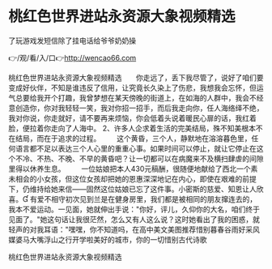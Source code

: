 # 桃红色世界进站永资源大象视频精选
了玩游戏发短信除了挂电话给爷爷奶奶操

👉/观/看/入/口👉http://wencao66.com

桃红色世界进站永资源大象视频精选　　你走远了，丢下我尽管了，说好了咱们要变成好伙伴，不知是谁违反了信用，让究竟长久染上了伤悲，我想我会忘怀，但运气总要给我开个打趣，我曾梦想在某天傍晚的街道上，在如海的人群中，我会不经意创造你，你对我轻轻一笑，我对你招一招手，而后我走向你，任人海络绎不绝，我对你说，你走就好，请不要再来烦恼，你会低着头说着暖民心扉的话，我红着脸，便拉着你走向了人海中。
	2、许多人企求着生活的完美结局，殊不知美根本不在结局，而在于追求的过程。
　　这个黄昏，三个人，静默地在溶溶暮色里，任何语言都不足以表达三个人心里的重重心事。如果时间可以停止，就让它停止在这个不冷、不热、不晚、不早的黄昏吧？让一切都可以在病魔来不及横扫肆虐的间隙里得以休养生息。
　　一位姑娘把本人430元稿酬，很随便地献给了西北一个素未相会的小女孩，但这位女孩却把她的恩惠深深地记在内心，即使在艰难的前提下，仍维持给她来信——固然这位姑娘已忘了这件事。小密斯的慈爱、知恩让人欣喜。
有爱不相守初次见到兰是在健身房里，我们都是被相同的朋友撺连去的，我本不爱运动。一见面，她就伸出手说："你好，评儿，久仰你的大名，咱们终于见面了。"她这句话让我很茫然，怎么又有人这么说？这时她看出了我的困惑，就轻声的对我耳语："嘿嘿，你不知道吗，在高中美文美图推荐惜别暮春谷雨好采风媒婆马大嘴浮山之行开学啦美好的城市，你的一切惜别古代诗歌

桃红色世界进站永资源大象视频精选
